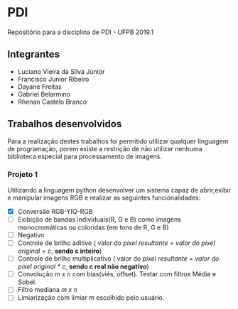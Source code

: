 # PDI
Repositório para a disciplina de PDI - UFPB 2019.1

## Integrantes
* Luciano Vieira da Silva Júnior
* Francisco Junior Ribeiro
* Dayane Freitas
* Gabriel Belarmino
* Rhenan Castelo Branco

## Trabalhos desenvolvidos
Para a realização destes trabalhos foi permitido utilizar qualquer linguagem de programação, porem existe a restrição de não utilizar nenhuma biblioteca especial para processamento de imagens.

### Projeto 1
Utilizando a linguagem python desenvolver um sistema capaz de abrir,exibir e manipular imagens RGB e realizar as seguintes funcionalidades:

- [x] Conversão RGB-YIQ-RGB
- [ ] Exibição de bandas individuais(R, G e B) como imagens monocromáticas ou coloridas (em tons de R, G e B)
- [ ] Negativo
- [ ] Controle de brilho aditivo ( valor do *pixel resultante = valor do pixel original + c*, **sendo c inteiro**)
- [ ] Controle de brilho multiplicativo ( valor do *pixel resultante = valor do pixel original * c*, **sendo c real não negativo**)
- [ ] Convolução *m x n* com bias(viés, offset). Testar com filtros Média e Sobel.
- [ ] Filtro mediana *m x n*
- [ ] Limiarização com limiar m escolhido pelo usuário.
